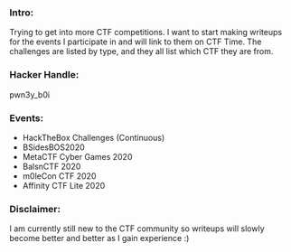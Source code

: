 ### Intro:

Trying to get into more CTF competitions. I want to start making writeups for the events I participate in and will link to them on CTF Time. The challenges are listed by type, and they all list which CTF they are from. 

### Hacker Handle:

pwn3y_b0i

### Events:
 - HackTheBox Challenges (Continuous)
 - BSidesBOS2020
 - MetaCTF Cyber Games 2020
 - BalsnCTF 2020
 - m0leCon CTF 2020
 - Affinity CTF Lite 2020
 
### Disclaimer:

I am currently still new to the CTF community so writeups will slowly become better and better as I gain experience :)
